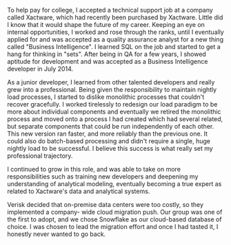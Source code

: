 To help pay for college, I accepted a technical support job at a company called Xactware, 
which had recently been purchased by Xactware. Little did I know that it would shape the 
future of my career. Keeping an eye on internal opportunities, I worked and rose through 
the ranks, until I eventually applied for and was accepted as a quality assurance 
analyst for a new thing called "Business Intelligence". I learned SQL on the job and 
started to get a hang for thinking in "sets". After being in QA for a few years, I showed 
aptitude for development and was accepted as a Business Intelligence developer in July 2014.

As a junior developer, I learned from other talented developers and really grew into a 
professional. Being given the responsibility to maintain nightly load processes, I started to 
dislike monolithic processes that couldn't recover gracefully. I worked tirelessly to redesign 
our load paradigm to be more about individual components and eventually we retired the 
monolithic process and moved onto a process I had created which had several related, but 
separate components that could be run independently of each other. This new version ran 
faster, and more reliably than the previous one. It could also do batch-based processing and 
didn't require a single, huge nightly load to be successful. I believe this success is what 
really set my professional trajectory. 

I continued to grow in this role, and was able to take on more responsibilities such as 
training new developers and deepening my understanding of analytical modeling, eventually 
becoming a true expert as related to Xactware's data and analytical systems. 

Verisk decided that on-premise data centers were too costly, so they implemented a company-
wide cloud migration push. Our group was one of the first to adopt, and we chose Snowflake 
as our cloud-based database of choice. I was chosen to lead the migration effort and once I 
had tasted it, I honestly never wanted to go back.
